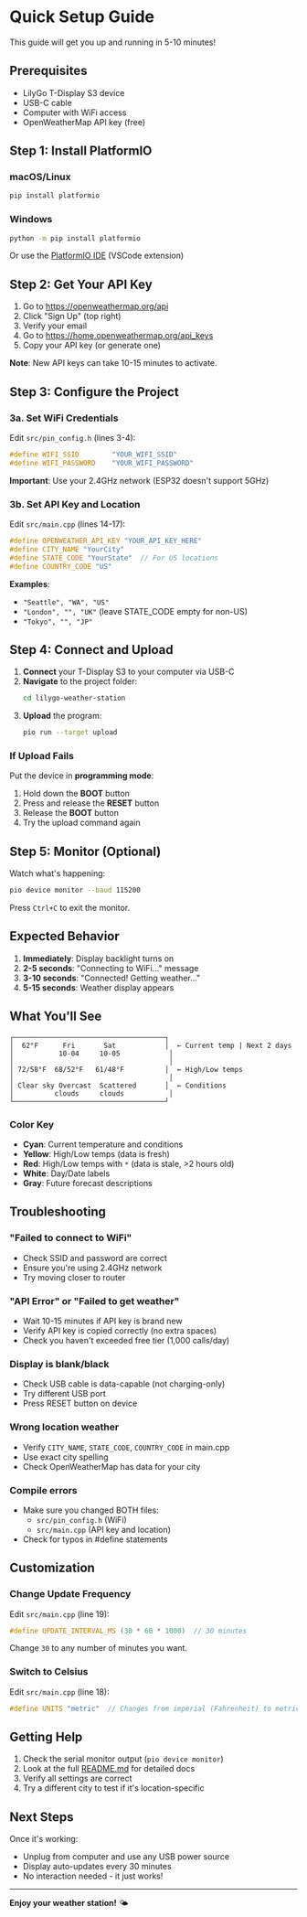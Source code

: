 # Quick Setup Guide

This guide will get you up and running in 5-10 minutes!

## Prerequisites

- LilyGo T-Display S3 device
- USB-C cable
- Computer with WiFi access
- OpenWeatherMap API key (free)

## Step 1: Install PlatformIO

### macOS/Linux
```bash
pip install platformio
```

### Windows
```bash
python -m pip install platformio
```

Or use the [PlatformIO IDE](https://platformio.org/platformio-ide) (VSCode extension)

## Step 2: Get Your API Key

1. Go to https://openweathermap.org/api
2. Click "Sign Up" (top right)
3. Verify your email
4. Go to https://home.openweathermap.org/api_keys
5. Copy your API key (or generate one)

**Note**: New API keys can take 10-15 minutes to activate.

## Step 3: Configure the Project

### 3a. Set WiFi Credentials

Edit `src/pin_config.h` (lines 3-4):
```cpp
#define WIFI_SSID        "YOUR_WIFI_SSID"
#define WIFI_PASSWORD    "YOUR_WIFI_PASSWORD"
```

**Important**: Use your 2.4GHz network (ESP32 doesn't support 5GHz)

### 3b. Set API Key and Location

Edit `src/main.cpp` (lines 14-17):
```cpp
#define OPENWEATHER_API_KEY "YOUR_API_KEY_HERE"
#define CITY_NAME "YourCity"
#define STATE_CODE "YourState"  // For US locations
#define COUNTRY_CODE "US"
```

**Examples**:
- `"Seattle", "WA", "US"`
- `"London", "", "UK"` (leave STATE_CODE empty for non-US)
- `"Tokyo", "", "JP"`

## Step 4: Connect and Upload

1. **Connect** your T-Display S3 to your computer via USB-C
2. **Navigate** to the project folder:
   ```bash
   cd lilygo-weather-station
   ```
3. **Upload** the program:
   ```bash
   pio run --target upload
   ```

### If Upload Fails

Put the device in **programming mode**:
1. Hold down the **BOOT** button
2. Press and release the **RESET** button
3. Release the **BOOT** button
4. Try the upload command again

## Step 5: Monitor (Optional)

Watch what's happening:
```bash
pio device monitor --baud 115200
```

Press `Ctrl+C` to exit the monitor.

## Expected Behavior

1. **Immediately**: Display backlight turns on
2. **2-5 seconds**: "Connecting to WiFi..." message
3. **3-10 seconds**: "Connected! Getting weather..."
4. **5-15 seconds**: Weather display appears

## What You'll See

```
┌─────────────────────────────────────┐
│  62°F      Fri       Sat            │  ← Current temp | Next 2 days
│           10-04     10-05            │
│                                      │
│ 72/58°F  68/52°F   61/48°F          │  ← High/Low temps
│                                      │
│ Clear sky Overcast  Scattered       │  ← Conditions
│          clouds     clouds           │
└─────────────────────────────────────┘
```

### Color Key
- **Cyan**: Current temperature and conditions
- **Yellow**: High/Low temps (data is fresh)
- **Red**: High/Low temps with `*` (data is stale, >2 hours old)
- **White**: Day/Date labels
- **Gray**: Future forecast descriptions

## Troubleshooting

### "Failed to connect to WiFi"
- Check SSID and password are correct
- Ensure you're using 2.4GHz network
- Try moving closer to router

### "API Error" or "Failed to get weather"
- Wait 10-15 minutes if API key is brand new
- Verify API key is copied correctly (no extra spaces)
- Check you haven't exceeded free tier (1,000 calls/day)

### Display is blank/black
- Check USB cable is data-capable (not charging-only)
- Try different USB port
- Press RESET button on device

### Wrong location weather
- Verify `CITY_NAME`, `STATE_CODE`, `COUNTRY_CODE` in main.cpp
- Use exact city spelling
- Check OpenWeatherMap has data for your city

### Compile errors
- Make sure you changed BOTH files:
  - `src/pin_config.h` (WiFi)
  - `src/main.cpp` (API key and location)
- Check for typos in #define statements

## Customization

### Change Update Frequency

Edit `src/main.cpp` (line 19):
```cpp
#define UPDATE_INTERVAL_MS (30 * 60 * 1000)  // 30 minutes
```

Change `30` to any number of minutes you want.

### Switch to Celsius

Edit `src/main.cpp` (line 18):
```cpp
#define UNITS "metric"  // Changes from imperial (Fahrenheit) to metric (Celsius)
```

## Getting Help

1. Check the serial monitor output (`pio device monitor`)
2. Look at the full [README.md](README.md) for detailed docs
3. Verify all settings are correct
4. Try a different city to test if it's location-specific

## Next Steps

Once it's working:
- Unplug from computer and use any USB power source
- Display auto-updates every 30 minutes
- No interaction needed - it just works!

---

**Enjoy your weather station!** 🌤️

